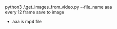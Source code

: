 python3 .\get_images_from_video.py --file_name aaa<br>
every 12 frame save to image
- aaa is mp4 file

